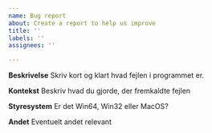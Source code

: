 ```yaml
---
name: Bug report
about: Create a report to help us improve
title: ''
labels: ''
assignees: ''

---
```


**Beskrivelse**
Skriv kort og klart hvad fejlen i programmet er.

**Kontekst**
Beskriv hvad du gjorde, der fremkaldte fejlen

**Styresystem**
Er det Win64, Win32 eller MacOS?

**Andet**
Eventuelt andet relevant
